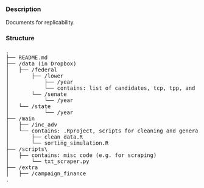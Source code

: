 ### Description
Documents for replicability.

### Structure

<pre>
. 
├── README.md 
├── /data (in Dropbox)
│   ├── /federal
│       ├── /lower
│           ├── /year
│           └── contains: list of candidates, tcp, tpp, and two fp .csvs (party-level and candidate-level)
│       └── /senate
│           └── /year
│   └── /state
│           └── /year
├── /main
│   ├── /inc_adv 
│   └── contains: .Rproject, scripts for cleaning and general analysis
│       ├── clean_data.R
│       └── sorting_simulation.R
├── /scripts\
│   ├── contains: misc code (e.g. for scraping)
│       └── txt_scraper.py 
├── /extra
│   ├── /campaign_finance
.    
</pre>

    
